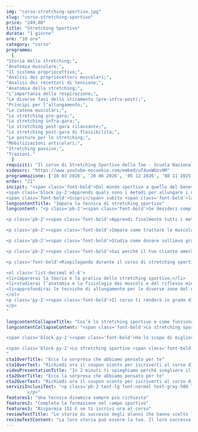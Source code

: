 ```yaml
---
img: "corso-stretching-sportivo.jpg"
slug: "corso-stretching-sportivo"
price: "249,00"
title: "Stretching Sportivo"
durata: "1 giorno"
ore: "10 ore"
category: "corso"
programma:
  [
"Storia dello stretching;",
"Anatomia muscolare;",
"Il sistema propriocettivo;",
"Analisi dei propriocettori muscolari;",
"Analisi dei recettori di tensione;",
"Anatomia dello stretching;",
"L’importanza della respirazione;",
"Le diverse fasi dello stiramento (pre-infra-post);",
"Principi per l’allungamento;",
"Le catene muscolari;",
"Lo stretching pre-gara;",
"Lo stretching infra-gara;",
"Lo stretching post-gara rilassante;",
"Lo stretching post-gara di flessibilità;",
"Le posture per lo stretching;",
"Mobilizzazioni articolari;",
"Stretching passivo;",
"Trazioni."
  ]
requisiti: "Il corso di Stretching Sportivo della Tao - Scuola Nazionale di Massaggio è aperto a chi ha già un’esperienza di base precedente, soprattutto una conoscenza delle tecniche del massaggio base classico svedese, quali sfioramento, frizioni, impastamenti, vibrazioni e percussioni, in tutte le loro varianti e una buona conoscenza dell'anatomia del corpo umano. È inoltre consigliabile avere conoscenza delle tecniche del massaggio decontratturante e del massaggio sportivo di base."
videosrc: "https://www.youtube-nocookie.com/embed/uT4uxWUzv9M"
programmazione: ['28 03 2026', '20 06 2026', '05 12 2026', '08 11 2025', '01 01 2027']
order: "21"
incipit: "<span class='font-bold'>Dal mondo sportivo a quello del benessere, la tecnica di stretching è sempre più richiesta.</span> 
<span class='block py-2'>Apprendi quali sono i metodi per allungare i muscoli con i migliori docenti del mondo del massaggio.</span>
<span class='font-bold'>Scopri</span> subito <span class='font-bold'>la sorpresa che ti abbiamo riservato</span> per accedere al corso di stretching sportivo."
longcontentTitle: "Impara la tecnica di stretching sportivo"            
longcontent: "<p class='pb-2'><span class='font-bold'>Se desideri completare la tua formazione nel mondo del massaggio con una tecnica sempre più richiesta nei centri sportivi</span> e nei centri benessere <span class='font-bold'>questo è il corso giusto per te.</span></p> 

<p class='pb-2'><span class='font-bold'>Apprendi finalmente tutti i metodi su come allungare il muscolo</span>, non soltanto con la tecnica manipolativa, ma anche attraverso le posture che il nostro corpo assume (differenti per ogni muscolo che andiamo ad allungare), <span class='font-bold'>comprendendo il grado di mobilità del corpo del cliente</span> (avendo l’occasione di suggerirgli altri trattamenti indicati per lui).</p>

<p class='pb-2'><span class='font-bold'>Impara come trattare la muscolatura affaticata in seguito alle gare sportive e agli allenamenti intensi.</span> Impara come correggere le cattive posture sul luogo di lavoro. <span class='font-bold'>Impara come preparare il corpo per una competizione o partecipazione sportiva.</span></p>

<p class='pb-2'><span class='font-bold'>Studia come donare sollievo grazie alla tecnica dello stretching, fondamentale anche dopo dei trattamenti specifici di massaggio per ripristinare la funzione e la dimensione anatomica del muscolo stesso.</span></p> 

<p class='pb-2'><span class='font-bold'>Sai perché il tuo cliente amerà questo trattamento? Perché non dovrà fare nulla se non affidarsi a te</span> e alle tue capacità di donargli benessere. </p>

<p class='font-bold'>Riepilogando durante il corso di stretching sportivo:</p>

<ol class='list-decimal ml-6'>
<li>imparerai la teoria e la pratica dello stretching sportivo;</li>
<li>studierai l’anatomia e la fisiologia dei muscoli e del riflesso miotatico;</li>
<li>approfondirai le tecniche di allungamento per le diverse zone del corpo e le diverse situazioni.</li>
</ol>
<p class='py-2'><span class='font-bold'>Il corso ti renderà in grado di praticare uno stretching sportivo efficace e sicuro, ottenendo un’azione preventiva e curativa su tutto il sistema muscolare</span> grazie a una tecnica di allungamento muscolare che si basa sullo yoga e sul rilassamento del riflesso miotatico.
</p>
"

longcontentCollapseTitle: "Cos’è lo stretching sportivo e come funziona"
longcontentCollapseContent: "<span class='font-bold'>Lo stretching sportivo è una tecnica che consiste nell’assumere e mantenere delle posizioni specifiche per ciascun muscolo o gruppo di muscoli</span>, respirando lentamente e profondamente. 

<span class='block py-2'><span class='font-bold'>Ha lo scopo di migliorare l’elasticità, la forza, la coordinazione e l’ampiezza dei movimenti dei muscoli</span>, prevenendo e curando le contratture, gli stiramenti, gli strappi e le infiammazioni.</span> 

<span class='block py-2'>Lo stretching sportivo <span class='font-bold'>ha molti benefici: migliora la performance atletica, riduce le tensioni muscolari</span>, favorisce un miglioramento globale nel movimento, <span class='font-bold'>migliora la capacità di sforzo delle attività quotidiane</span>, aumenta la ridotta capacità di coordinazione, <span class='font-bold'>riduce l’usura delle articolazioni, rallenta l’invecchiamento del tessuto connettivo</span>, previene contratture, stiramenti e strappi muscolari.</span> 
"
cta1OverTitle: "Ecco la sorpresa che abbiamo pensato per te"
cta1OverText: "Richiedi ora il coupon sconto per iscriverti al corso di stretching sportivo"
videoPresentationTitle: "In 2 minuti ti spieghiamo perché scegliere il corso di stretching sportivo"
cta2OverTitle: "Ecco la sorpresa che abbiamo pensato per te"
cta2OverText: "Richiedi ora il coupon sconto per iscriverti al corso di stretching sportivo"
serviziInclusiText: "<p class='pb-2 text-lg font-normal text-gray-500 lg:text-xl sm:px-16 lg:px-48 text-justify'><span class='font-bold'>Amplia la tua formazione nel campo dei trattamenti sportivi.</span> Apprendi una tecnica sempre più richiesta nei centri benessere. <span class='font-bold'>Impara a conoscere il corpo del tuo cliente per offrirgli il percorso di benessere più giusto per lui.</span></p> <p class='pb-2 text-lg text-gray-500 lg:text-xl sm:px-16 lg:px-48 text-justify font-bold' >Contattaci per avere maggiori info sul nostro corso. Ad aspettarti, una fantastica sorpresa.  
        </p>"
features1: "Una tecnica dinamica sempre più richiesta"
features2: "Completa la formazione nel campo sportivo"
features3: "Risparmia 151 € se ti iscrivi ora al corso"      
reviewTextTitle: "Le storie di successo degli alunni che hanno scelto la nostra scuola di massaggio"        
reviewTextContent: "La loro storia può essere la tua. Il loro successo puoi ottenerlo anche tu.<span class='block py-2'>Cosa aspetti? Scegli anche tu di essere finalmente felice del lavoro che scegli.</span>"                   
---
```

